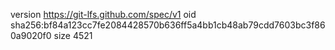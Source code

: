 version https://git-lfs.github.com/spec/v1
oid sha256:bf84a123cc7fe2084428570b636ff5a4bb1cb48ab79cdd7603bc3f860a9020f0
size 4521
